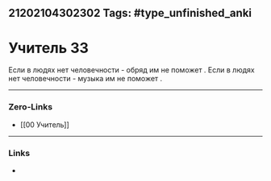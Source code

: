 21202104302302
Tags: #type_unfinished_anki 
---
# Учитель 33

Если в людях нет человечности - обряд им не поможет . Если в людях нет человечности - музыка им не поможет .

---
### Zero-Links
- [[00 Учитель]]
---
### Links
-